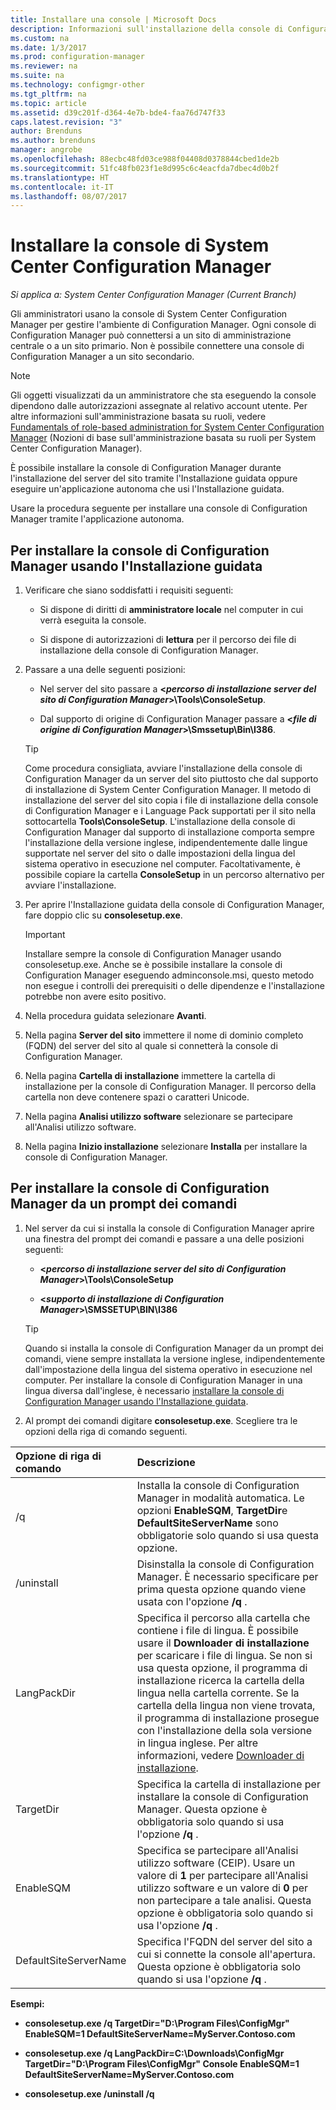 ```yaml
---
title: Installare una console | Microsoft Docs
description: Informazioni sull'installazione della console di Configuration Manager per la connessione a un sito di amministrazione centrale o un sito primario.
ms.custom: na
ms.date: 1/3/2017
ms.prod: configuration-manager
ms.reviewer: na
ms.suite: na
ms.technology: configmgr-other
ms.tgt_pltfrm: na
ms.topic: article
ms.assetid: d39c201f-d364-4e7b-bde4-faa76d747f33
caps.latest.revision: "3"
author: Brenduns
ms.author: brenduns
manager: angrobe
ms.openlocfilehash: 88ecbc48fd03ce988f04408d0378844cbed1de2b
ms.sourcegitcommit: 51fc48fb023f1e8d995c6c4eacfda7dbec4d0b2f
ms.translationtype: HT
ms.contentlocale: it-IT
ms.lasthandoff: 08/07/2017
---
```

# <a name="install-the-system-center-configuration-manager-console"></a>Installare la console di System Center Configuration Manager

*Si applica a: System Center Configuration Manager (Current Branch)*

Gli amministratori usano la console di System Center Configuration Manager per gestire l'ambiente di Configuration Manager. Ogni console di Configuration Manager può connettersi a un sito di amministrazione centrale o a un sito primario. Non è possibile connettere una console di Configuration Manager a un sito secondario.

> [!NOTE]  
>  Gli oggetti visualizzati da un amministratore che sta eseguendo la console dipendono dalle autorizzazioni assegnate al relativo account utente. Per altre informazioni sull'amministrazione basata su ruoli, vedere [Fundamentals of role-based administration for System Center Configuration Manager](../../../../core/understand/fundamentals-of-role-based-administration.md) (Nozioni di base sull'amministrazione basata su ruoli per System Center Configuration Manager).  

 È possibile installare la console di Configuration Manager durante l'installazione del server del sito tramite l'Installazione guidata oppure eseguire un'applicazione autonoma che usi l'Installazione guidata.  

 Usare la procedura seguente per installare una console di Configuration Manager tramite l'applicazione autonoma.  

## <a name="to-install-the-configuration-manager-console-by-using-the-setup-wizard"></a>Per installare la console di Configuration Manager usando l'Installazione guidata  

1.  Verificare che siano soddisfatti i requisiti seguenti:  

    -  Si dispone di diritti di **amministratore locale** nel computer in cui verrà eseguita la console.  

    -   Si dispone di autorizzazioni di **lettura** per il percorso dei file di installazione della console di Configuration Manager.  

2.  Passare a una delle seguenti posizioni:  

    -   Nel server del sito passare a **<*percorso di installazione server del sito di Configuration Manager*>\Tools\ConsoleSetup**.  

    -   Dal supporto di origine di Configuration Manager passare a **<*file di origine di Configuration Manager*>\Smssetup\Bin\I386**.  

    > [!TIP]  
    >  Come procedura consigliata, avviare l'installazione della console di Configuration Manager da un server del sito piuttosto che dal supporto di installazione di System Center Configuration Manager. Il metodo di installazione del server del sito copia i file di installazione della console di Configuration Manager e i Language Pack supportati per il sito nella sottocartella **Tools\ConsoleSetup**. L'installazione della console di Configuration Manager dal supporto di installazione comporta sempre l'installazione della versione inglese, indipendentemente dalle lingue supportate nel server del sito o dalle impostazioni della lingua del sistema operativo in esecuzione nel computer. Facoltativamente, è possibile copiare la cartella **ConsoleSetup** in un percorso alternativo per avviare l'installazione.

3.  Per aprire l'Installazione guidata della console di Configuration Manager, fare doppio clic su **consolesetup.exe**.  

    > [!IMPORTANT]  
    >  Installare sempre la console di Configuration Manager usando consolesetup.exe. Anche se è possibile installare la console di Configuration Manager eseguendo adminconsole.msi, questo metodo non esegue i controlli dei prerequisiti o delle dipendenze e l'installazione potrebbe non avere esito positivo.  

4.  Nella procedura guidata selezionare **Avanti**.  

5.  Nella pagina **Server del sito** immettere il nome di dominio completo (FQDN) del server del sito al quale si connetterà la console di Configuration Manager.  

6.  Nella pagina **Cartella di installazione** immettere la cartella di installazione per la console di Configuration Manager. Il percorso della cartella non deve contenere spazi o caratteri Unicode.  

7.  Nella pagina **Analisi utilizzo software** selezionare se partecipare all'Analisi utilizzo software.  

8.  Nella pagina **Inizio installazione** selezionare **Installa** per installare la console di Configuration Manager.  

## <a name="to-install-the-configuration-manager-console-from-a-command-prompt"></a>Per installare la console di Configuration Manager da un prompt dei comandi  

1.  Nel server da cui si installa la console di Configuration Manager aprire una finestra del prompt dei comandi e passare a una delle posizioni seguenti:  

    -   **<*percorso di installazione server del sito di Configuration Manager*>\Tools\ConsoleSetup**  

    -   **<*supporto di installazione di Configuration Manager*>\SMSSETUP\BIN\I386**  

    > [!TIP]  
    >  Quando si installa la console di Configuration Manager da un prompt dei comandi, viene sempre installata la versione inglese, indipendentemente dall'impostazione della lingua del sistema operativo in esecuzione nel computer. Per installare la console di Configuration Manager in una lingua diversa dall'inglese, è necessario [installare la console di Configuration Manager usando l'Installazione guidata](#to-install-the-configuration-manager-console-by-using-the-setup-wizard).  

2.  Al prompt dei comandi digitare **consolesetup.exe**. Scegliere tra le opzioni della riga di comando seguenti.  

|  Opzione di riga di comando     | Descrizione     |
  | :------------- | :------------- |
  |/q|Installa la console di Configuration Manager in modalità automatica. Le opzioni **EnableSQM**, **TargetDir**e **DefaultSiteServerName** sono obbligatorie solo quando si usa questa opzione.|  
  |/uninstall|Disinstalla la console di Configuration Manager. È necessario specificare per prima questa opzione quando viene usata con l'opzione **/q** .|  
  |LangPackDir|Specifica il percorso alla cartella che contiene i file di lingua. È possibile usare il **Downloader di installazione** per scaricare i file di lingua. Se non si usa questa opzione, il programma di installazione ricerca la cartella della lingua nella cartella corrente. Se la cartella della lingua non viene trovata, il programma di installazione prosegue con l'installazione della sola versione in lingua inglese. Per altre informazioni, vedere [Downloader di installazione](setup-downloader.md).|  
  |TargetDir|Specifica la cartella di installazione per installare la console di Configuration Manager. Questa opzione è obbligatoria solo quando si usa l'opzione **/q** .|  
  |EnableSQM|Specifica se partecipare all'Analisi utilizzo software (CEIP). Usare un valore di **1** per partecipare all'Analisi utilizzo software e un valore di **0** per non partecipare a tale analisi. Questa opzione è obbligatoria solo quando si usa l'opzione **/q** .|  
  |DefaultSiteServerName|Specifica l'FQDN del server del sito a cui si connette la console all'apertura. Questa opzione è obbligatoria solo quando si usa l'opzione **/q** .|  


  **Esempi:**

  -  **consolesetup.exe /q TargetDir="D:\Program Files\ConfigMgr" EnableSQM=1 DefaultSiteServerName=MyServer.Contoso.com**  

  -  **consolesetup.exe /q LangPackDir=C:\Downloads\ConfigMgr TargetDir="D:\Program Files\ConfigMgr" Console EnableSQM=1 DefaultSiteServerName=MyServer.Contoso.com**  

  -  **consolesetup.exe /uninstall /q**  
